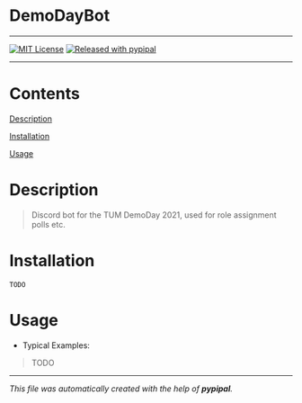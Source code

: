 # DemoDayBot

---


[![MIT License](https://img.shields.io/badge/license-GPL-blue.svg?style=flat)](https://choosealicense.com/licenses/gpl-3.0/)
[![Released with pypipal](https://img.shields.io/static/v1?label=released%20with&message=pypipal&color=informational)](https://test.pypi.org/project/pypipal/)

---

# Contents

[Description](#Description)

[Installation](#Installation)

[Usage](#Usage)

# Description

> Discord bot for the TUM DemoDay 2021, used for role assignment polls etc.

# Installation

```shell script
TODO
```

# Usage

- Typical Examples:

> TODO


---

_This file was automatically created with the help of **pypipal**._

